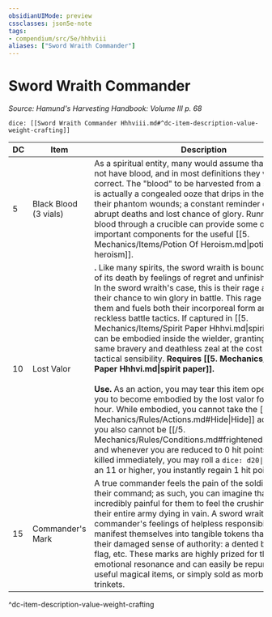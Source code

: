 ```yaml
---
obsidianUIMode: preview
cssclasses: json5e-note
tags:
- compendium/src/5e/hhhviii
aliases: ["Sword Wraith Commander"]
---
```

# Sword Wraith Commander
*Source: Hamund's Harvesting Handbook: Volume III p. 68* 

`dice: [[Sword Wraith Commander Hhhviii.md#^dc-item-description-value-weight-crafting]]`

| DC | Item | Description | Value | Weight | Crafting |
|----|------|-------------|-------|--------|----------|
| 5 | Black Blood (3 vials) | As a spiritual entity, many would assume that wraiths do not have blood, and in most definitions they would be correct. The "blood" to be harvested from a sword wraith is actually a congealed ooze that drips in their wake from their phantom wounds; a constant reminder of their abrupt deaths and lost chance of glory. Running this blood through a crucible can provide some of the important components for the useful [[5. Mechanics/Items/Potion Of Heroism.md\|potion of heroism]]. | 7 gp | 1 lb | [[5. Mechanics/Items/Potion Of Heroism.md\|Potion of Heroism]] |
| 10 | Lost Valor | **.** Like many spirits, the sword wraith is bound to the plane of its death by feelings of regret and unfinished business. In the sword wraith's case, this is their rage at the loss of their chance to win glory in battle. This rage consumes them and fuels both their incorporeal form and their reckless battle tactics. If captured in [[5. Mechanics/Items/Spirit Paper Hhhvi.md\|spirit paper]], it can be embodied inside the wielder, granting them the same bravery and deathless zeal at the cost of some tactical sensibility. **Requires [[5. Mechanics/Items/Spirit Paper Hhhvi.md\|spirit paper]].**<br /><br />**Use.** As an action, you may tear this item open, causing you to become embodied by the lost valor for the next hour. While embodied, you cannot take the [[/5. Mechanics/Rules/Actions.md#Hide\|Hide]] action, but you also cannot be [[/5. Mechanics/Rules/Conditions.md#frightened\|frightened]], and whenever you are reduced to 0 hit points and not killed immediately, you may roll a `dice: d20\|avg` (`d20`). On an 11 or higher, you instantly regain 1 hit point. | 20 gp | 1 lb | — |
| 15 | Commander's Mark | A true commander feels the pain of the soldiers under their command; as such, you can imagine that it is incredibly painful for them to feel the crushing regret of their entire army dying in vain. A sword wraith commander's feelings of helpless responsibility often manifest themselves into tangible tokens that represent their damaged sense of authority: a dented badge, a torn flag, etc. These marks are highly prized for their strong emotional resonance and can easily be repurposed into useful magical items, or simply sold as morbidly curious trinkets. | 355 gp | 3 lb | [[5. Mechanics/Items/Boon Of The Wraith Leader Hhhviii.md\|Boon of the Wraith Leader]] |
^dc-item-description-value-weight-crafting